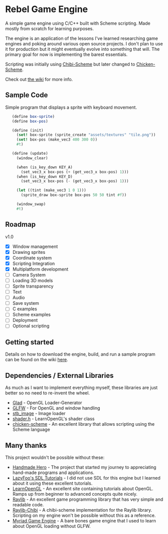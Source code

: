 # Rebel Game Engine
A simple game engine using C/C++ built with Scheme scripting. Made mostly from scratch for learning purposes.

The engine is an application of the lessons I've learned researching game engines and poking around various open source projects. I don't plan to use it for production but it might eventually evolve into something that will. The primary goal for now is implementing the barest essentials.

Scripting was initially using [Chibi-Scheme](https://github.com/ashinn/chibi-scheme) but later changed to [Chicken-Scheme](https://www.call-cc.org/). 

Check out [the wiki](https://github.com/accidentalrebel/rebel-game-engine/wiki/Getting-Started) for more info.

## Sample Code
Simple program that displays a sprite with keyboard movement.

```scheme
   (define box-sprite)
   (define box-pos)

   (define (init)
     (set! box-sprite (sprite_create "assets/textures" "tile.png"))
     (set! box-pos (make_vec3 400 300 0))
     #t)

   (define (update)
     (window_clear)

     (when (is_key_down KEY_A)
       (set_vec3_x box-pos (+ (get_vec3_x box-pos) 1)))
     (when (is_key_down KEY_D)
       (set_vec3_x box-pos (- (get_vec3_x box-pos) 1)))

     (let ((tint (make_vec3 1 0 1)))
       (sprite_draw box-sprite box-pos 50 50 tint #f))

     (window_swap)
     #t)
```

## Roadmap
v1.0

- [x] Window management
- [x] Drawing sprites
- [x] Coordinate system
- [x] Scripting Integration
- [x] Multiplatform development
- [ ] Camera System
- [ ] Loading 3D models
- [ ] Sprite transparency
- [ ] Text
- [ ] Audio
- [ ] Save system
- [ ] C examples
- [ ] Scheme examples
- [ ] Deployment
- [ ] Optional scripting

## Getting started
Details on how to download the engine, build, and run a sample program can be found on the wiki [here](https://github.com/accidentalrebel/rebel-game-engine/wiki/Getting-Started).

## Dependencies / External Libraries
As much as I want to implement everything myself, these libraries are just better so no need to re-invent the wheel.

  * [Glad](https://github.com/Dav1dde/glad) - OpenGL Loader-Generator
  * [GLFW](https://www.glfw.org/) - For OpenGL and window handling
  * [stb_image](https://github.com/nothings/stb) - Image loader
  * [shader.h](https://learnopengl.com/code_viewer_gh.php?code=includes/learnopengl/shader_s.h) - LearnOpenGL's shader class
  * [chicken-scheme](https://www.call-cc.org/) - An excellent library that allows scripting using the Scheme language

## Many thanks
This project wouldn't be possible without these:

  * [Handmade Hero](https://handmadehero.org/) - The project that started my journey to appreciating hand-made programs and applications.
  * [LazyFoo's SDL Tutorials](http://lazyfoo.net/tutorials/SDL/index.php) - I did not use SDL for this engine but I learned about it using these excellent tutorials.
  * [LearnOpenGL](https://learnopengl.com/) - An excellent site containing tutorials about OpenGL. Ramps up from beginner to advanced concepts quite nicely.
  * [Raylib](https://www.raylib.com/) - An excellent game programming library that has very simple and readable code.
  * [Raylib-Chibi](https://github.com/VincentToups/raylib-chibi) - A chibi-scheme implementation for the Raylib library. Scripting on my engine won't be possible without this as a reference.
  * [Myriad Game Engine](https://github.com/jobtalle/Myriad) - A bare bones game engine that I used to learn about OpenGL loading without GLFW.

